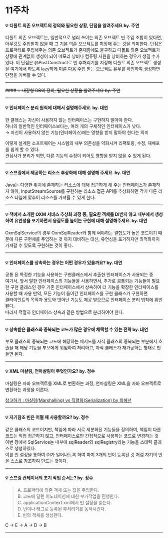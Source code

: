 # 11주차  

#### :bulb: 디폴트 의존 오브젝트의 정의와 필요한 상황, 단점을 알려주세요 by. 주연

디폴트 의존 오브젝트는, 일반적으로 널리 쓰이는 의존 오브젝트 빈 주입 조합이 있다면, 아무것도 주입받지 않을 때 그 기본 의존 오브젝트를 지정해 주는 것을 의미한다.
단점은 프로퍼티로 주입해주는 의존 오브젝트가 존재함에도 불구하고 디폴트 의존 오브젝트가 상황에 관계없이 생성이 되어 메모리 낭비나 컴퓨팅 자원을 낭비하는 경우가 생길 수가 있다.
이 단점은 @PostConstruct로 빈 후처리기를 지정해 디폴트 의존 오브젝트 생성을 여기에서 하도록 lazy하게 미룬 다음 주입 받는 오브젝트 유무를 확인하여 생성하면 단점을 커버할 수 있다.

--------

~~#### :bulb: 내장형 DB의 정의, 필요한 상황을 알려주세요 by. 주연~~

--------

#### :bulb: 인터페이스 분리 원칙에 대해서 설명해주세요. by. 대연

한 클래스는 자신이 사용하지 않는 인터페이스는 구현하지 말아야 한다.  
하나의 일반적인 인터페이스보다는, 여러 개의 구체적인 인터페이스가 낫다.  
→ 자신이 사용하지 않는 기능(인터페이스)에는 영향을 받지 말아야 한다는 의미  
    
이렇게 설계된 소프트웨어는 시스템의 내부 의존성을 약화시켜 리팩토링, 수정, 재배포를 쉽게 할 수 있다.  
관심사가 분리가 되면, 다른 기능의 수정이 되어도 영향을 받지 않을 수 있게 된다.  


--------

#### :bulb: 스프링에서 제공하는 리소스 추상화에 대해 설명해 주세요. by. 대연

Java는 다양한 위치에 존재하는 리소스에 대해 접근하게 해 주는 인터페이스가 존재하지 않아, InputStreamSource를 구현하는 리소스 접근 API를 추상화하면 각기 다른 리소스 타입에 맞추어 리소스를 가져올 수 있게 한다.

--------

#### :bulb: 책에서 소개한 OXM 서비스 추상화 과정 중, 필요한 객체를 DI받지 않고 내부에서 생성하여 유연성을 포기하면서 응집도를 높이는 구현에 대해 설명해주세요. by. 대연

OxmSqlService의 경우 OxmSqlReader와 함께 써야하는 결합도가 높은 코드이기 때문에 다른 구현체를 주입하는 것 까지 대비하는 대신, 유연성을 포기하지만 최적화까지 가져갈 수 있도록 구현하는 것이 좋다.

--------

#### :bulb: 인터페이스를 상속하는 경우는 어떤 경우가 있을까요? by. 대연

공통 된 특정한 기능을 사용하는 구현클래스에서 추출한 인터페이스가 사용되는 중  
여기서, 앞서 말한 인터페이스의 기능들을 사용하면서, 추가로 공통되는 기능들이 필요한 구현 클래스인 경우 기존 인터페이스에서 상속하여 더 기능을 확장한 인터페이스를 사용할 때 사용
만약, 모든 기능이 들어간 인터페이스를 구현 클래스가 구현하면   
클라이언트의 목적과 용도와 벗어난 기능도 제공 받으므로 인터페이스 분리 법칙에 위반된다.  
따라서 적절히 인터페이스 상속과 같은 방법으로 분리하여야 한다.  
  

--------

#### :bulb: 상속받은 클래스와 중복되는 코드가 많은 경우에 채택할 수 있는 전략 by. 대연  

부모 클래스의 중복되는 코드에 해당하는 메서드를 자식 클래스의 중복되는 부분에서 호출을 해 해당 기능을 부모에게 위임하여 처리하고, 자식 클래스가 재가공하는 형태로 만들면 된다.

--------

#### :bulb: XML 마샬링, 언마샬링이 무엇인가요? by. 정수

마샬링은 자바 오브젝트를 XML로 변환하는 과정,
언마샬링은 XML을 자바 오브젝트로 변환하는 과정을 이른다.

[참고하기 : 마샬링(Marshalling) vs 직렬화(Serialization) by 최혜선](https://hyesun03.github.io/2019/09/08/marshalling-vs-serialization/)

---------

#### :bulb: 자기참조 빈은 어떨 때 사용할까요? by. 정수

같은 클래스의 코드이지만, 책임에 따라 서로 세분화된 기능들을 정의하여, 책임이 다른 코드는 직접 접근하지 않고, 인터페이스로만 간접적으로 사용하는 코드로 변경하는 것  
이번 장에서 SqlService는 내부에 sqlReader와 sqlRegistry라는 기능을 스태틱 클래스로 생성하였다.   
이를 빈 설정을 통하여 DI가 일어나도록 하여 마치 3개의 빈이 등록된 것 처럼 자기의 빈을 스스로 참조하여 만드는 것이다.  

---------

#### :bulb: 스프링 컨테이너의 초기 작업 순서는? by. 정수

> A. 프로퍼티에 의존 객체 또는 값을 주입한다.  
> B. 코드에 달린 어노테이션에 대한 부가작업을 진행한다.  
> C. applicationContext.xml에서 빈 설정을 읽는다.  
> D. 빈이나 태그로 등록된 후처리기를 동작시킨다.  
> E. 빈의 객체를 생성한다.  

C -> E -> A -> D -> B


--------
